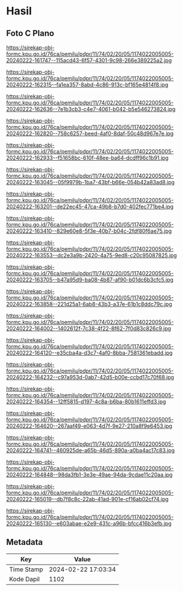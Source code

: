 # Hasil

## Foto C Plano

https://sirekap-obj-formc.kpu.go.id/76ca/pemilu/pdpr/11/74/02/20/05/1174022005005-20240222-161747--115acd43-6f57-4301-9c98-266e389225a2.jpg

https://sirekap-obj-formc.kpu.go.id/76ca/pemilu/pdpr/11/74/02/20/05/1174022005005-20240222-162315--fa1ea357-8abd-4c86-913c-bf165e4814f8.jpg

https://sirekap-obj-formc.kpu.go.id/76ca/pemilu/pdpr/11/74/02/20/05/1174022005005-20240222-162636--7e1b3cb3-c4e7-4061-b042-b5e546273824.jpg

https://sirekap-obj-formc.kpu.go.id/76ca/pemilu/pdpr/11/74/02/20/05/1174022005005-20240222-162820--758c6257-beed-4af0-8daf-50c48d967e7e.jpg

https://sirekap-obj-formc.kpu.go.id/76ca/pemilu/pdpr/11/74/02/20/05/1174022005005-20240222-162933--f51658bc-610f-48ee-ba64-dcdff96c1b91.jpg

https://sirekap-obj-formc.kpu.go.id/76ca/pemilu/pdpr/11/74/02/20/05/1174022005005-20240222-163045--05f9979b-1ba7-43bf-b66e-054b42a83ad8.jpg

https://sirekap-obj-formc.kpu.go.id/76ca/pemilu/pdpr/11/74/02/20/05/1174022005005-20240222-163201--de22ec45-47ca-49b8-b7d0-402fec771be4.jpg

https://sirekap-obj-formc.kpu.go.id/76ca/pemilu/pdpr/11/74/02/20/05/1174022005005-20240222-163410--829e60e8-5f3e-40b7-b04c-2fdf80f6ae75.jpg

https://sirekap-obj-formc.kpu.go.id/76ca/pemilu/pdpr/11/74/02/20/05/1174022005005-20240222-163553--dc2e3a9b-2420-4a75-9ed8-c20c95087825.jpg

https://sirekap-obj-formc.kpu.go.id/76ca/pemilu/pdpr/11/74/02/20/05/1174022005005-20240222-163705--b47a95d9-ba08-4b87-af90-b01dc6b3cfc5.jpg

https://sirekap-obj-formc.kpu.go.id/76ca/pemilu/pdpr/11/74/02/20/05/1174022005005-20240222-163858--221d25a1-6ab8-43b3-a37e-61b1c8ddc79c.jpg

https://sirekap-obj-formc.kpu.go.id/76ca/pemilu/pdpr/11/74/02/20/05/1174022005005-20240222-164002--1402612f-7c38-4f22-8f62-7f0d83c826c9.jpg

https://sirekap-obj-formc.kpu.go.id/76ca/pemilu/pdpr/11/74/02/20/05/1174022005005-20240222-164120--e35cba4a-d3c7-4af0-8bba-7581361ebadd.jpg

https://sirekap-obj-formc.kpu.go.id/76ca/pemilu/pdpr/11/74/02/20/05/1174022005005-20240222-164232--c97a953d-0ab7-42d5-b00e-ccbd17c70f68.jpg

https://sirekap-obj-formc.kpu.go.id/76ca/pemilu/pdpr/11/74/02/20/05/1174022005005-20240222-164354--12ff5815-d197-4c8a-b6ba-80b1611effd3.jpg

https://sirekap-obj-formc.kpu.go.id/76ca/pemilu/pdpr/11/74/02/20/05/1174022005005-20240222-164620--267aaf49-e063-4d7f-9e27-210a8f9e6453.jpg

https://sirekap-obj-formc.kpu.go.id/76ca/pemilu/pdpr/11/74/02/20/05/1174022005005-20240222-164741--460925de-a65b-46d5-890a-a0ba4ac17c83.jpg

https://sirekap-obj-formc.kpu.go.id/76ca/pemilu/pdpr/11/74/02/20/05/1174022005005-20240222-164848--98da3fb1-3e3e-49ae-94da-9cdae11c20aa.jpg

https://sirekap-obj-formc.kpu.go.id/76ca/pemilu/pdpr/11/74/02/20/05/1174022005005-20240222-165019--db7f8c8c-22ab-41ad-901e-cf16ab02cf74.jpg

https://sirekap-obj-formc.kpu.go.id/76ca/pemilu/pdpr/11/74/02/20/05/1174022005005-20240222-165130--e603abae-e2e9-431c-a96b-bfcc416b3efb.jpg


## Metadata

| Key        | Value               |
| ---------- | ------------------- |
| Time Stamp | 2024-02-22 17:03:34 |
| Kode Dapil | 1102                |



